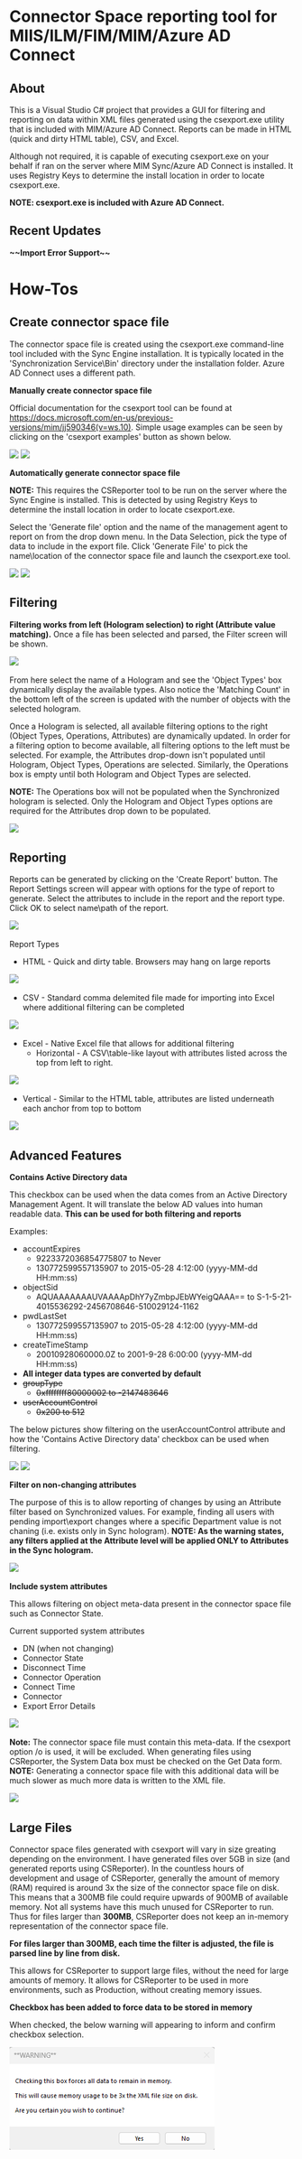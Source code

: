 # Connector Space reporting tool for MIIS/ILM/FIM/MIM/Azure AD Connect

## About
This is a Visual Studio C# project that provides a GUI for filtering and reporting on data within XML files generated using the csexport.exe utility that is included with MIM/Azure AD Connect.  Reports can be made in HTML (quick and dirty HTML table), CSV, and Excel.

Although not required, it is capable of executing csexport.exe on your behalf if ran on the server where MIM Sync/Azure AD Connect is installed.  It uses Registry Keys to determine the install location in order to locate csexport.exe.  

**NOTE:  csexport.exe is included with Azure AD Connect.**

## Recent Updates

**\~\~Import Error Support\~\~**

# How-Tos

## Create connector space file
The connector space file is created using the csexport.exe command-line tool included with the Sync Engine installation.  It is typically located in the 'Synchronization Service\Bin' directory under the installation folder.  Azure AD Connect uses a different path.

**Manually create connector space file**

Official documentation for the csexport tool can be found at <https://docs.microsoft.com/en-us/previous-versions/mim/jj590346(v=ws.10)>.  Simple usage examples can be seen by clicking on the 'csexport examples' button as shown below.

![](images/GetDataExamples.png)
![](images/Examples.png)

**Automatically generate connector space file**

**NOTE:**  This requires the CSReporter tool to be run on the server where the Sync Engine is installed.  This is detected by using Registry Keys to determine the install location in order to locate csexport.exe.

Select the 'Generate file' option and the name of the management agent to report on from the drop down menu.  In the Data Selection, pick the type of data to include in the export file.  Click 'Generate File' to pick the name\location of the connector space file and launch the csexport.exe tool.

![](images/GetData_2.png)
![](images/csexport.png)

## Filtering

**Filtering works from left (Hologram selection) to right (Attribute value matching).**  Once a file has been selected and parsed, the Filter screen will be shown.

![](images/Filter.png)

From here select the name of a Hologram and see the 'Object Types' box dynamically display the available types.  Also notice the 'Matching Count' in the bottom left of the screen is updated with the number of objects with the selected hologram.

Once a Hologram is selected, all available filtering options to the right (Object Types, Operations, Attributes) are dynamically updated.  In order for a filtering option to become available, all filtering options to the left must be selected.  For example, the Attributes drop-down isn't populated until Hologram, Object Types, Operations are selected.  Similarly, the Operations box is empty until both Hologram and Object Types are selected.

**NOTE:** The Operations box will not be populated when the Synchronized hologram is selected.  Only the Hologram and Object Types options are required for the Attributes drop down to be populated.

![](images/Filter_3.png)

## Reporting

Reports can be generated by clicking on the 'Create Report' button.  The Report Settings screen will appear with options for the type of report to generate.  Select the attributes to include in the report and the report type.  Click OK to select name\path of the report.

![](images/ReportSettings.png)

Report Types
- HTML - Quick and dirty table.  Browsers may hang on large reports

![](images/HTML.png)

- CSV - Standard comma delemited file made for importing into Excel where additional filtering can be completed

![](images/CSV.png)

- Excel - Native Excel file that allows for additional filtering
  - Horizontal - A CSV\table-like layout with attributes listed across the top from left to right.
  
![](images/ExcelReport.png)
  
  - Vertical - Similar to the HTML table, attributes are listed underneath each anchor from top to bottom
  
![](images/ExcelVertical.png)

## Advanced Features

**Contains Active Directory data**

This checkbox can be used when the data comes from an Active Directory Management Agent.  It will translate the below AD values into human readable data.  **This can be used for both filtering and reports**

Examples:

- accountExpires
  - 9223372036854775807 to Never
  - 130772599557135907 to 2015-05-28 4:12:00 (yyyy-MM-dd HH:mm:ss)
- objectSid
  - AQUAAAAAAAUVAAAApDhY7yZmbpJEbWYeigQAAA== to S-1-5-21-4015536292-2456708646-510029124-1162
- pwdLastSet
  - 130772599557135907 to 2015-05-28 4:12:00 (yyyy-MM-dd HH:mm:ss)
- createTimeStamp
  - 20010928060000.0Z to 2001-9-28 6:00:00 (yyyy-MM-dd HH:mm:ss)
- **All integer data types are converted by default**
- ~~groupType~~
  - ~~0xffffffff80000002 to -2147483646~~
- ~~userAccountControl~~
  - ~~0x200 to 512~~

The below pictures show filtering on the userAccountControl attribute and how the 'Contains Active Directory data' checkbox can be used when filtering.

![](images/ADData.png)
![](images/ADData_2.png)

**Filter on non-changing attributes**

The purpose of this is to allow reporting of changes by using an Attribute filter based on Synchronized values.  For example, finding all users with pending import\export changes where a specific Department value is not chaning (i.e. exists only in Sync hologram).
**NOTE: As the warning states, any filters applied at the Attribute level will be applied ONLY to Attributes in the Sync hologram.**

![](images/Warning.png)

**Include system attributes**

This allows filtering on object meta-data present in the connector space file such as Connector State.

Current supported system attributes
- DN (when not changing)
- Connector State
- Disconnect Time
- Connector Operation
- Connect Time
- Connector
- Export Error Details

![](images/SystemAttributes.png)

**Note:** The connector space file must contain this meta-data.  If the csexport option /o is used, it will be excluded.  When generating files using CSReporter, the System Data box must be checked on the Get Data form.
**NOTE:** Generating a connector space file with this additional data will be much slower as much more data is written to the XML file.

![](images/GetData_3.png)

## Large Files
Connector space files generated with csexport will vary in size greating depending on the environment.  I have generated files over 5GB in size (and generated reports using CSReporter).  In the countless hours of development and usage of CSReporter, generally the amount of memory (RAM) required is around 3x the size of the connector space file on disk.  This means that a 300MB file could require upwards of 900MB of available memory. Not all systems have this much unused for CSReporter to run.  Thus for files larger than **300MB**, CSReporter does not keep an in-memory representation of the connector space file.

**For files larger than 300MB, each time the filter is adjusted, the file is parsed line by line from disk.**

This allows for CSReporter to support large files, without the need for large amounts of memory.  It allows for CSReporter to be used in more environments, such as Production, without creating memory issues.

**Checkbox has been added to force data to be stored in memory**

When checked, the below warning will appearing to inform and confirm checkbox selection.

![](images/MemWarning.png)